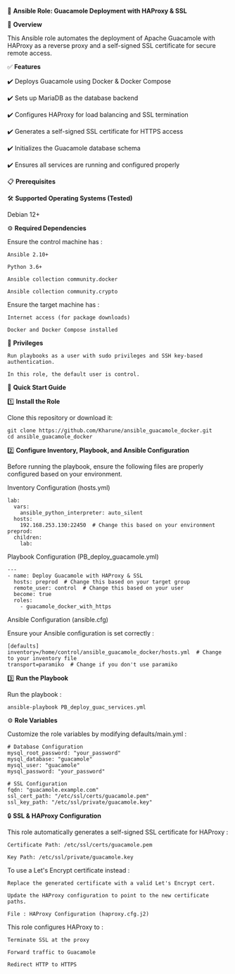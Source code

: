 🚀 **Ansible Role: Guacamole Deployment with HAProxy & SSL**

📌 **Overview**

This Ansible role automates the deployment of Apache Guacamole with HAProxy as a reverse proxy and a self-signed SSL certificate for secure remote access.

✅ **Features**

✔️ Deploys Guacamole using Docker & Docker Compose

✔️ Sets up MariaDB as the database backend

✔️ Configures HAProxy for load balancing and SSL termination

✔️ Generates a self-signed SSL certificate for HTTPS access

✔️ Initializes the Guacamole database schema

✔️ Ensures all services are running and configured properly

📋 **Prerequisites**

🛠 **Supported Operating Systems (Tested)**

Debian 12+

⚙️ **Required Dependencies**

  Ensure the control machine has :
  
    Ansible 2.10+
  
    Python 3.6+
  
    Ansible collection community.docker
  
    Ansible collection community.crypto
  
  Ensure the target machine has :
  
    Internet access (for package downloads)
  
    Docker and Docker Compose installed

🔑 **Privileges**

    Run playbooks as a user with sudo privileges and SSH key-based authentication.
    
    In this role, the default user is control.

🚀 **Quick Start Guide**

1️⃣ **Install the Role**

Clone this repository or download it:

    git clone https://github.com/Kharune/ansible_guacamole_docker.git
    cd ansible_guacamole_docker

2️⃣ **Configure Inventory, Playbook, and Ansible Configuration**

Before running the playbook, ensure the following files are properly configured based on your environment.

Inventory Configuration (hosts.yml)

    lab:
      vars:
        ansible_python_interpreter: auto_silent
      hosts:
        192.168.253.130:22450  # Change this based on your environment
    preprod:
      children:
        lab:

Playbook Configuration (PB_deploy_guacamole.yml)

    ---
    - name: Deploy Guacamole with HAProxy & SSL
      hosts: preprod  # Change this based on your target group
      remote_user: control  # Change this based on your user
      become: true
      roles:
        - guacamole_docker_with_https

Ansible Configuration (ansible.cfg)

Ensure your Ansible configuration is set correctly :

    [defaults]
    inventory=/home/control/ansible_guacamole_docker/hosts.yml  # Change to your inventory file
    transport=paramiko  # Change if you don't use paramiko

3️⃣ **Run the Playbook**

Run the playbook :

    ansible-playbook PB_deploy_guac_services.yml

⚙️ **Role Variables**

Customize the role variables by modifying defaults/main.yml :

    # Database Configuration
    mysql_root_password: "your_password"
    mysql_database: "guacamole"
    mysql_user: "guacamole"
    mysql_password: "your_password"
    
    # SSL Configuration
    fqdn: "guacamole.example.com"
    ssl_cert_path: "/etc/ssl/certs/guacamole.pem"
    ssl_key_path: "/etc/ssl/private/guacamole.key"

🔒 **SSL & HAProxy Configuration**

This role automatically generates a self-signed SSL certificate for HAProxy :

    Certificate Path: /etc/ssl/certs/guacamole.pem
    
    Key Path: /etc/ssl/private/guacamole.key

To use a Let's Encrypt certificate instead :

    Replace the generated certificate with a valid Let's Encrypt cert.
    
    Update the HAProxy configuration to point to the new certificate paths.

    File : HAProxy Configuration (haproxy.cfg.j2)

This role configures HAProxy to :

    Terminate SSL at the proxy
    
    Forward traffic to Guacamole
    
    Redirect HTTP to HTTPS
